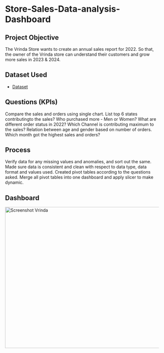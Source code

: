 # Store-Sales-Data-analysis-Dashboard
## Project Objective
The Vrinda Store wants to create an annual sales report for 2022. So that, the owner of the Vrinda store can understand their customers and grow more sales in 2023 & 2024.

## Dataset Used
- <a href="https://github.com/rishi8877/Store-Sales-Data-analysis-Dashboard/blob/main/Vrinda%20Store%20Data%20Analysis%20OG.xlsx">Dataset</a>

## Questions (KPIs)
Compare the sales and orders using single chart.
List top 6 states contributingto the sales? 
Who purchased more - Men or Women?
What are different order status in 2022?
Which Channel is contributing maximum to the sales?
Relation between age and gender based on number of orders.
Which month got the highest sales and orders?

## Process
Verify data for any missing values and anomalies, and sort out the same.
Made sure data is consistent and clean with respect to data type, data format and values used.
Created pivot tables according to the questions asked.
Merge all pivot tables into one dashboard and apply slicer to make dynamic.

## Dashboard
<img width="1181" height="462" alt="Screenshot Vrinda" src="https://github.com/user-attachments/assets/24b802f6-1683-4f20-aad6-4c22c58b2444" />

